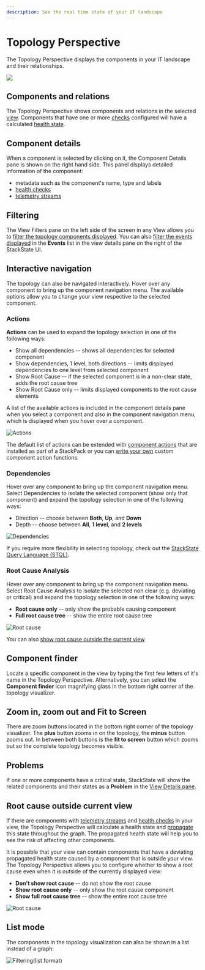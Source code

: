 ```yaml
---
description: See the real time state of your IT landscape
---
```


# Topology Perspective

The Topology Perspective displays the components in your IT landscape and their relationships.

![](../../.gitbook/assets/v42_topoview1.png)

## Components and relations

The Topology Perspective shows components and relations in the selected [view](/use/views.md). Components that have one or more [checks](/configure/telemetry/checks_and_streams.md#checks) configured will have a calculated [health state](/configure/topology/propagation.md).

## Component details

When a component is selected by clicking on it, the Component Details pane is shown on the right hand side. This panel displays detailed information of the component:

* metadata such as the component's name, type and labels
* [health checks](../../configure/telemetry/checks_and_streams.md#checks)
* [telemetry streams](../../configure/telemetry/checks_and_streams.md#data-streams)

## Filtering

The View Filters pane on the left side of the screen in any View allows you to [filter the topology components displayed](/use/view_filters.md#topology-filters). You can also [filter the events displayed](filters.md#event-filters) in the **Events** list in the view details pane on the right of the StackState UI.

## Interactive navigation

The topology can also be navigated interactively. Hover over any component to bring up the component navigation menu. The available options allow you to change your view respective to the selected component.

### Actions

**Actions** can be used to expand the topology selection in one of the following ways:

* Show all dependencies -- shows all dependencies for selected component
* Show dependencies, 1 level, both directions -- limits displayed dependencies to one level from selected component
* Show Root Cause -- if the selected component is in a non-clear state, adds the root cause tree
* Show Root Cause only -- limits displayed components to the root cause elements

A list of the available actions is included in the component details pane when you select a component and also in the component navigation menu, which is displayed when you hover over a component.

![Actions](../../.gitbook/assets/v42_actions.png)

The default list of actions can be extended with [component actions](../../configure/topology/component_actions.md) that are installed as part of a StackPack or you can [write your own](../../configure/topology/how_to_configure_component_actions.md) custom component action functions.

### Dependencies

Hover over any component to bring up the component navigation menu. Select Dependencies to isolate the selected component \(show only that component\) and expand the topology selection in one of the following ways:

* Direction -- choose between **Both**, **Up**, and **Down**
* Depth -- choose between **All**, **1 level**, and **2 levels**

![Dependencies](../../.gitbook/assets/dependencies.png)

If you require more flexibility in selecting topology, check out the [StackState Query Language \(STQL\)](../../develop/reference/stql_reference.md).

### Root Cause Analysis

Hover over any component to bring up the component navigation menu. Select Root Cause Analysis to isolate the selected non clear \(e.g. deviating or critical\) and expand the topology selection in one of the following ways:

* **Root cause only** -- only show the probable causing component
* **Full root cause tree** --  show the entire root cause tree

![Root cause](../../.gitbook/assets/root_cause_analysis.png)

You can also [show root cause outside the current view](topology-perspective.md#root-cause-outside-current-view)

## Component finder

Locate a specific component in the view by typing the first few letters of it's name in the Topology Perspective. Alternatively, you can select the **Component finder** icon magnifying glass in the bottom right corner of the topology visualizer.

## Zoom in, zoom out and Fit to Screen

There are zoom buttons located in the bottom right corner of the topology visualizer. The **plus** button zooms in on the topology, the **minus** button zooms out. In between both buttons is the **fit to screen** button which zooms out so the complete topology becomes visible.

## Problems

If one or more components have a critical state, StackState will show the related components and their states as a **Problem** in the [View Details pane](./#the-view-details-pane).

## Root cause outside current view

If there are components with [telemetry streams](../../configure/telemetry/checks_and_streams.md#data-streams) and [health checks](../../configure/telemetry/checks_and_streams.md#checks) in your view, the Topology Perspective will calculate a health state and [propagate](../../configure/topology/propagation.md) this state throughout the graph. The propagated health state will help you to see the risk of affecting other components.

It is possible that your view can contain components that have a deviating propagated health state caused by a component that is outside your view. The Topology Perspective allows you to configure whether to show a root cause even when it is outside of the currently displayed view:

* **Don't show root cause** -- do not show the root cause
* **Show root cause only** -- only show the root cause component
* **Show full root cause tree** -- show the entire root cause tree

![Root cause](../../.gitbook/assets/v42_show_root_cause_outside.png)

## List mode

The components in the topology visualization can also be shown in a list instead of a graph:

![Filtering\(list format\)](../../.gitbook/assets/v42_basic_filtering_list.png)

